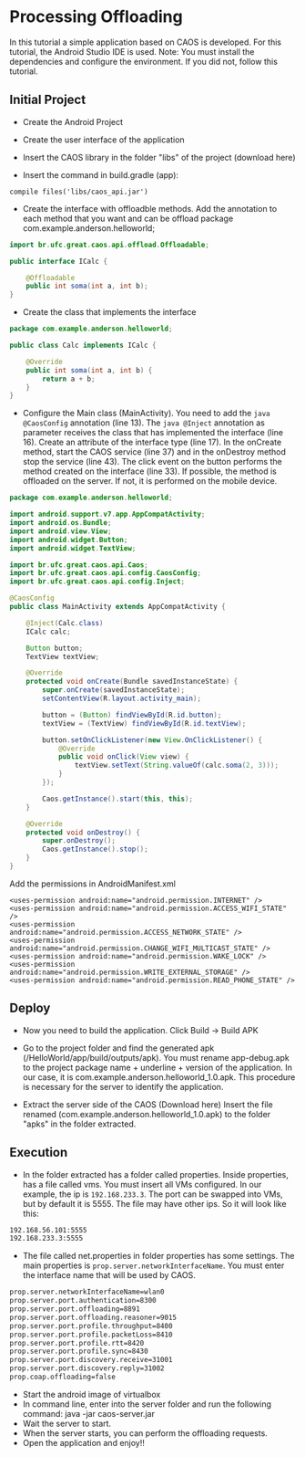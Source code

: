 # Processing Offloading

In this tutorial a simple application based on CAOS is developed. For this tutorial, the Android Studio IDE is used. Note: You must install the dependencies and configure the environment. If you did not, follow this tutorial. 

## Initial Project

* Create the Android Project

* Create the user interface of the application

* Insert the CAOS library in the folder "libs" of the project (download here)

* Insert the command in build.gradle (app): 

`compile files('libs/caos_api.jar')`

* Create the interface with offloadble methods. Add the annotation to each method that you want and can be offload
package com.example.anderson.helloworld;

```java
import br.ufc.great.caos.api.offload.Offloadable;

public interface ICalc {

    @Offloadable
    public int soma(int a, int b);
}
```

* Create the class that implements the interface

```java
package com.example.anderson.helloworld;

public class Calc implements ICalc {

    @Override
    public int soma(int a, int b) {
        return a + b;
    }
}
```

* Configure the Main class (MainActivity). You need to add the ```java @CaosConfig``` annotation (line 13). The ```java @Inject``` annotation as parameter receives the class that has implemented the interface (line 16). Create an attribute of the interface type (line 17). In the onCreate method, start the CAOS service (line 37) and in the onDestroy method stop the service (line 43). The click event on the button performs the method created on the interface (line 33). If possible, the method is offloaded on the server. If not, it is performed on the mobile device.

```java
package com.example.anderson.helloworld;

import android.support.v7.app.AppCompatActivity;
import android.os.Bundle;
import android.view.View;
import android.widget.Button;
import android.widget.TextView;

import br.ufc.great.caos.api.Caos;
import br.ufc.great.caos.api.config.CaosConfig;
import br.ufc.great.caos.api.config.Inject;

@CaosConfig
public class MainActivity extends AppCompatActivity {

    @Inject(Calc.class)
    ICalc calc;

    Button button;
    TextView textView;

    @Override
    protected void onCreate(Bundle savedInstanceState) {
        super.onCreate(savedInstanceState);
        setContentView(R.layout.activity_main);

        button = (Button) findViewById(R.id.button);
        textView = (TextView) findViewById(R.id.textView);

        button.setOnClickListener(new View.OnClickListener() {
            @Override
            public void onClick(View view) {
                textView.setText(String.valueOf(calc.soma(2, 3)));
            }
        });

        Caos.getInstance().start(this, this);
    }

    @Override
    protected void onDestroy() {
        super.onDestroy();
        Caos.getInstance().stop();
    }
}
```
Add the permissions in AndroidManifest.xml

```
<uses-permission android:name="android.permission.INTERNET" />
<uses-permission android:name="android.permission.ACCESS_WIFI_STATE" />
<uses-permission android:name="android.permission.ACCESS_NETWORK_STATE" />
<uses-permission android:name="android.permission.CHANGE_WIFI_MULTICAST_STATE" />
<uses-permission android:name="android.permission.WAKE_LOCK" />
<uses-permission android:name="android.permission.WRITE_EXTERNAL_STORAGE" />
<uses-permission android:name="android.permission.READ_PHONE_STATE" />
```

## Deploy

* Now you need to build the application. Click Build -> Build APK

* Go to the project folder and find the generated apk (<workspace>/HelloWorld/app/build/outputs/apk). You must rename app-debug.apk to the project package name + underline + version of the application. In our case, it is com.example.anderson.helloworld_1.0.apk. This procedure is necessary for the server to identify the application.

*  Extract the server side of the CAOS (Download here)
Insert the file renamed (com.example.anderson.helloworld_1.0.apk) to the folder "apks" in the folder extracted. 

## Execution

*  In the folder extracted has a folder called properties. Inside properties, has a file called vms. You must insert all VMs configured. In our example, the ip is `192.168.233.3`. The port can be swapped into VMs, but by default it is 5555. The file may have other ips. So it will look like this:

```xml
192.168.56.101:5555
192.168.233.3:5555
```
 
*  The file called net.properties in folder properties has some settings. The main properties is `prop.server.networkInterfaceName`. You must enter the interface name that will be used by CAOS.

```xml
prop.server.networkInterfaceName=wlan0
prop.server.port.authentication=8300
prop.server.port.offloading=8891
prop.server.port.offloading.reasoner=9015
prop.server.port.profile.throughput=8400
prop.server.port.profile.packetLoss=8410
prop.server.port.profile.rtt=8420
prop.server.port.profile.sync=8430
prop.server.port.discovery.receive=31001
prop.server.port.discovery.reply=31002
prop.coap.offloading=false
```

*  Start the android image of virtualbox
*  In command line, enter into the server folder and run the following command: java -jar caos-server.jar
*  Wait the server to start. 
*  When the server starts, you can perform the offloading requests. 
* Open the application and enjoy!!
